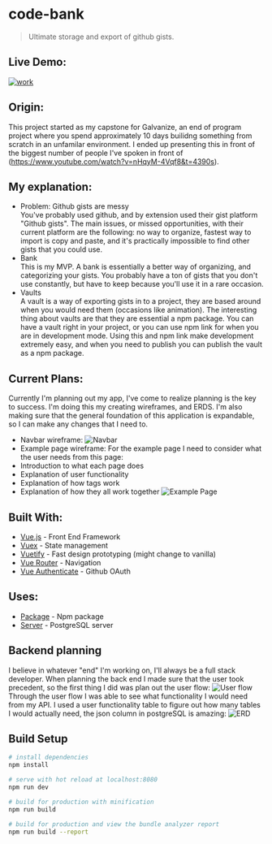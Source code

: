 # code-bank

> Ultimate storage and export of github gists.

## Live Demo:
[![work](https://imgur.com/TC2S2YB.png)](http://www.youtube.com/watch?v=uF7JXXSvz4o&t)

## Origin:
This project started as my capstone for Galvanize, an end of program project where you spend approximately 10 days builidng something from scratch in an unfamilar environment. I ended up presenting this in front of the biggest number of people I've spoken in front of (https://www.youtube.com/watch?v=nHqyM-4Vqf8&t=4390s).
## My explanation:
* Problem: Github gists are messy
<br />You've probably used github, and by extension used their gist platform "Github gists". The main issues, or missed opportunities, with their current platform are the following: no way to organize, fastest way to import is copy and paste, and it's practically impossible to find other gists that you could use. 
* Bank
<br />This is my MVP. A bank is essentially a better way of organizing, and categorizing your gists. You probably have a ton of gists that you don't use constantly, but have to keep because you'll use it in a rare occasion.
* Vaults
<br />A vault is a way of exporting gists in to a project, they are based around when you would need them (occasions like animation). The interesting thing about vaults are that they are essential a npm package. You can have a vault right in your project, or you can use npm link for when you are in development mode. Using this and npm link make development extremely easy, and when you need to publish you can publish the vault as a npm package.

## Current Plans:
Currently I'm planning out my app, I've come to realize planning is the key to success. I'm doing this my creating wireframes, and ERDS. I'm also making sure that the general foundation of this application is expandable, so I can make any changes that I need to.
* Navbar wireframe:
![Navbar](https://imgur.com/haHo7rQ.png)
* Example page wireframe:
For the example page I need to consider what the user needs from this page:
* Introduction to what each page does
* Explanation of user functionality
* Explanation of how tags work
* Explanation of how they all work together
![Example Page]()


## Built With:
* [Vue.js](https://vuejs.org/) - Front End Framework
* [Vuex](https://vuex.vuejs.org/) - State management 
* [Vuetify](https://vuetifyjs.com/en/) - Fast design prototyping (might change to vanilla)
* [Vue Router](https://router.vuejs.org/) - Navigation
* [Vue Authenticate](https://github.com/dgrubelic/vue-authenticate) - Github OAuth 

## Uses:
* [Package](https://github.com/AlexanderCarlston/code-bank-package) - Npm package
* [Server]() - PostgreSQL server

## Backend planning
I believe in whatever "end" I'm working on, I'll always be a full stack developer. When planning the back end I made sure that the user took precedent, so the first thing I did was plan out the user flow:
![User flow](https://i.imgur.com/NEf3oHw.png)
<br />Through the user flow I was able to see what functionality I would need from my API. I used a user functionality table to figure out how many tables I would actually need, the json column in postgreSQL is amazing:
![ERD](https://i.imgur.com/uZK3emL.png)


## Build Setup

``` bash
# install dependencies
npm install

# serve with hot reload at localhost:8080
npm run dev

# build for production with minification
npm run build

# build for production and view the bundle analyzer report
npm run build --report
```